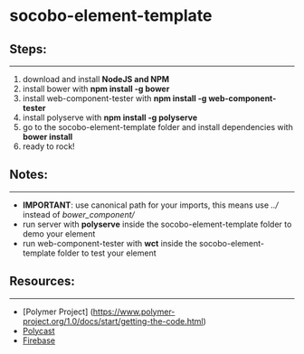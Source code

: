# socobo-element-template

## Steps:
---------
1. download and install **NodeJS and NPM**
2. install bower with **npm install -g bower**
3. install web-component-tester with **npm install -g web-component-tester**
4. install polyserve with **npm install -g polyserve**
5. go to the socobo-element-template folder and install dependencies with **bower install**
6. ready to rock!

## Notes:
---------
- **IMPORTANT**: use canonical path for your imports, this means use _../_ instead of _bower_component/_ 
- run server with **polyserve** inside the socobo-element-template folder to demo your element
- run web-component-tester with **wct** inside the socobo-element-template folder to test your element

## Resources:
-------------
- [Polymer Project] (https://www.polymer-project.org/1.0/docs/start/getting-the-code.html)
- [Polycast](https://www.youtube.com/watch?v=p7Q1mQtFGM8&list=PLOU2XLYxmsII5c3Mgw6fNYCzaWrsM3sMN&index=9)
- [Firebase](https://www.firebase.com/docs/web/)
